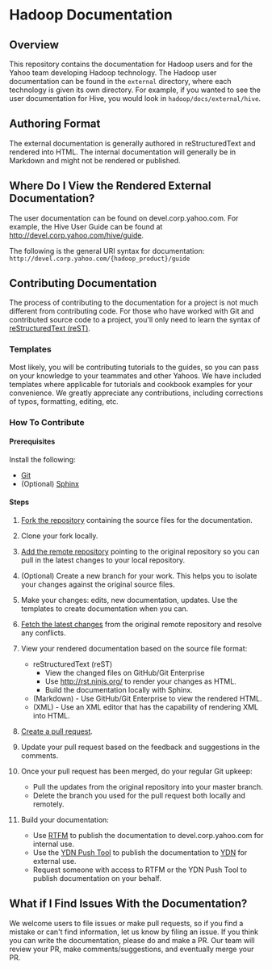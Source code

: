 # Hadoop Documentation

## Overview

This repository contains the documentation for Hadoop users and for the Yahoo team
developing Hadoop technology. The Hadoop user documentation can be found in the
`external` directory, where each technology is given its own directory. For example,
if you wanted to see the user documentation for Hive, you would look in `hadoop/docs/external/hive`.

## Authoring Format

The external documentation is generally authored in reStructuredText and rendered into HTML.
The internal documentation will generally be in Markdown and might not be rendered or published.

## Where Do I View the Rendered External Documentation?

The user documentation can be found on devel.corp.yahoo.com. For example,
the Hive User Guide can be found at http://devel.corp.yahoo.com/hive/guide.

The following is the general URI syntax for documentation: `http://devel.corp.yahoo.com/{hadoop_product}/guide` 

## Contributing Documentation

The process of contributing to the documentation for a project is not much different from contributing code.
For those who have worked with Git and contributed source code to a project, you'll only need to learn
the syntax of [reStructuredText (reST)](http://docutils.sourceforge.net/docs/ref/rst/restructuredtext.html).

### Templates

Most likely, you will be contributing tutorials to the guides, so you can pass on your knowledge to your
teammates and other Yahoos. We have included templates where applicable for tutorials and cookbook examples
for your convenience. We greatly appreciate any contributions, including corrections of typos, formatting,
editing, etc.

### How To Contribute
 
#### Prerequisites

Install the following:

* [Git](http://git-scm.com/book/en/Getting-Started-Installing-Git, "Installing Git")
* (Optional) [Sphinx](http://sphinx-doc.org/latest/install.html, "Sphinx Installation")

#### Steps
 
1. [Fork the repository](https://help.github.com/articles/fork-a-repo, "Forking Git Repository") containing the source files for the documentation. 
1. Clone your fork locally.
1. [Add the remote repository](https://help.github.com/articles/adding-a-remote, "Add a Remote") 
   pointing to the original repository so you can pull in the latest changes to your local repository.
1. (Optional) Create a new branch for your work. This helps you to isolate your changes against the original source files.
1. Make your changes: edits, new documentation, updates. Use the templates to create documentation when you can.
1. [Fetch the latest changes](https://help.github.com/articles/fetching-a-remote#fetch, "Fetch From a Remote") 
   from the original remote repository and resolve any conflicts.
1. View your rendered documentation based on the source file format:
   * reStructuredText (reST)
     - View the changed files on GitHub/Git Enterprise
     - Use http://rst.ninjs.org/ to render your changes as HTML.
     - Build the documentation locally with Sphinx.
   * (Markdown) - Use GitHub/Git Enterprise to view the rendered HTML.
   * (XML) - Use an XML editor that has the capability of rendering XML into HTML.

1. [Create a pull request](https://help.github.com/articles/creating-a-pull-request, "Create Pull Request"). 
1. Update your pull request based on the feedback and suggestions in the comments.
1. Once your pull request has been merged, do your regular Git upkeep:

   * Pull the updates from the original repository into your master branch.
   * Delete the branch you used for the pull request both locally and remotely.

1. Build your documentation:
   - Use [RTFM](http://rtfm.corp.yahoo.com/rtfm/, "RTFM") to publish the documentation to devel.corp.yahoo.com for
     internal use.
   - Use the [YDN Push Tool](http://pushtool.ydn.corp.bf1.yahoo.com/, "YDN Push Tool") to publish the documentation 
     to [YDN](http://developer.yahoo.com/, "Yahoo! Developer Network") for external use.
   - Request someone with access to RTFM or the YDN Push Tool to publish documentation on your behalf.
 
## What if I Find Issues With the Documentation?

We welcome users to file issues or make pull requests, so if you
find a mistake or can't find information, let us know by filing an issue.
If you think you can write the documentation, please do and make a PR.
Our team will review your PR, make comments/suggestions, and eventually
merge your PR.




